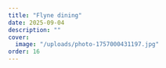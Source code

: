 ```yaml
---
title: "Flyne dining"
date: 2025-09-04
description: ""
cover:
  image: "/uploads/photo-1757000431197.jpg"
order: 16
---
```


